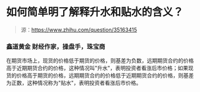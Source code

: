 # 如何简单明了解释升水和贴水的含义？

> 源：https://www.zhihu.com/question/35163415

### 鑫道黄金 财经作家，操盘手，珠宝商

在期货市场上，现货的价格低于期货的价格，则基差为负数，远期期货合约的价格高于近期期货合约的价格，这种情况叫"升水"，表明投资者看涨后市价格；如果现货的价格高于期货的价格，远期期货合约的价格低于近期期货合约的价格，则基差为正数，这种情况称为"贴水"，表明投资者看涨后市价格。
